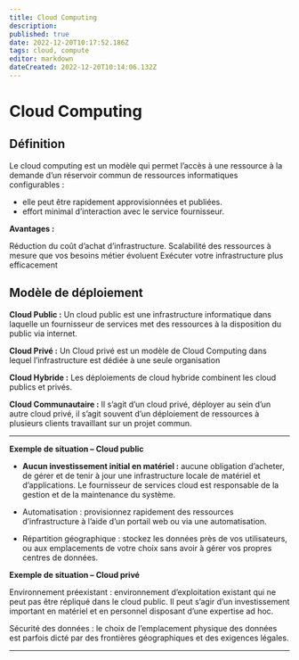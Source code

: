 ```yaml
---
title: Cloud Computing
description: 
published: true
date: 2022-12-20T10:17:52.186Z
tags: cloud, compute
editor: markdown
dateCreated: 2022-12-20T10:14:06.132Z
---
```


# Cloud Computing
## Définition

Le cloud computing est un modèle qui permet l’accès à une ressource à la demande d’un réservoir commun de ressources informatiques configurables : 

- elle peut être rapidement approvisionnées et publiées.
- effort minimal d’interaction avec le service fournisseur.

**Avantages :**

Réduction du coût d’achat d’infrastructure.
Scalabilité des ressources à mesure que vos besoins métier évoluent
Exécuter votre infrastructure plus efficacement

## Modèle de déploiement

**Cloud Public :** Un cloud public est une infrastructure informatique dans laquelle un fournisseur de services met des ressources à la disposition du public via internet.

**Cloud Privé :** Un Cloud privé est un modèle de Cloud Computing dans lequel l’infrastructure est dédiée à une seule organisation

**Cloud Hybride :** Les déploiements de cloud hybride combinent les cloud publics et privés.

**Cloud Communautaire :** Il s’agit d’un cloud privé, déployer au sein d’un autre cloud privé, il s’agit souvent d’un déploiement de ressources à plusieurs clients travaillant sur un projet commun.


---

**Exemple de situation – Cloud public**

- **Aucun investissement initial en matériel :** aucune obligation d’acheter, de gérer et de tenir à jour une infrastructure locale de matériel et d’applications.
Le fournisseur de services cloud est responsable de la gestion et de la maintenance du système.

- Automatisation : provisionnez rapidement des ressources d’infrastructure à l’aide d’un portail web ou via une automatisation.

- Répartition géographique : stockez les données près de vos utilisateurs, ou aux emplacements de votre choix sans avoir à gérer vos propres centres de données.

**Exemple de situation – Cloud privé**

Environnement préexistant : environnement d’exploitation existant qui ne peut pas être répliqué dans le cloud public. Il peut s’agir d’un investissement important en matériel et en personnel disposant d’une expertise ad hoc.

Sécurité des données : le choix de l’emplacement physique des données est parfois dicté par des frontières géographiques et des exigences légales.


---










